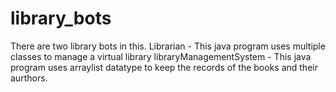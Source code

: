 # library_bots

There are two library bots in this.
Librarian - This java program uses multiple classes to manage a virtual library
libraryManagementSystem - This java program uses arraylist datatype to keep the records of the books and their aurthors.
